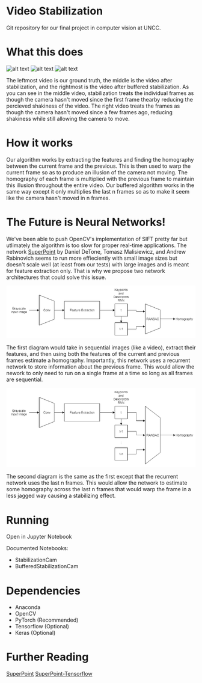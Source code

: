 # Video Stabilization
Git repository for our final project in computer vision at UNCC.

# What this does
![alt text](./images/putin0.gif)
![alt text](./images/putin1.gif)
![alt text](./images/putin2.gif)

The leftmost video is our ground truth, the middle is the video after stabilization, and the rightmost is the video after buffered stabilization. As you can see in the middle video, stabilization treats the individual frames as though the camera hasn't moved since the first frame thearby reducing the percieved shakiness of the video. The right video treats the frames as though the camera hasn't moved since a few frames ago, reducing shakiness while still allowing the camera to move.

# How it works
Our algorithm works by extracting the features and finding the homography between the current frame and the previous. This is then used to warp the current frame so as to produce an illusion of the camera not moving. The homography of each frame is multiplied with the previous frame to maintain this illusion throughout the entire video. Our buffered algorithm works in the same way except it only multiplies the last n frames so as to make it seem like the camera hasn't moved in n frames.

# The Future is Neural Networks!
 We've been able to push OpenCV's implementation of SIFT pretty far but utlimately the algorithm is too slow for proper real-time applications. The network [SuperPoint](https://arxiv.org/abs/1712.07629) by Daniel DeTone, Tomasz Malisiewicz, and Andrew Rabinovich seems to run more effieciently with small image sizes but doesn't scale well (at least from our tests) with large images and is meant for feature extraction only. That is why we propose two network architectures that could solve this issue. 
 
![alt text](./images/Diagram1.png)
 
 The first diagram would take in sequential images (like a video), extract their features, and then using both the features of the current and previous frames estimate a homography. Importantly, this network uses a recurrent network to store information about the previous frame. This would allow the nework to only need to run on a single frame at a time so long as all frames are sequential.
 
![alt text](./images/Diagram2.png)
 
 The second diagram is the same as the first except that the recurrent network uses the last n frames. This would allow the network to estimate some homography across the last n frames that would warp the frame in a less jagged way causing a stabilizing effect.



# Running
Open in Jupyter Notebook

Documented Notebooks:
* StabilizationCam
* BufferedStabilizationCam

# Dependencies
* Anaconda
* OpenCV
* PyTorch (Recommended)
* Tensorflow (Optional)
* Keras (Optional)

# Further Reading
[SuperPoint](https://arxiv.org/abs/1712.07629)
[SuperPoint-Tensorflow](https://github.com/rpautrat/SuperPoint)
